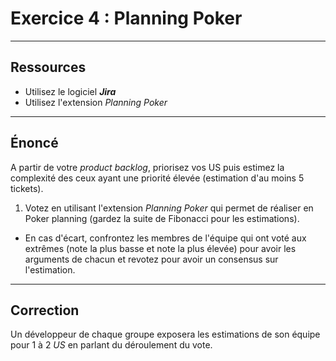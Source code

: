# Exercice 4 : Planning Poker

---

## Ressources

- Utilisez le logiciel ***Jira***
- Utilisez l'extension *Planning Poker*

---

## Énoncé

A partir de votre *product backlog*, priorisez vos US puis estimez la complexité des ceux ayant une priorité élevée (estimation d'au moins 5 tickets).

1. Votez en utilisant l'extension *Planning Poker* qui permet de réaliser en Poker planning (gardez la suite de Fibonacci pour les estimations).
- En cas d'écart, confrontez les membres de l'équipe qui ont voté aux extrêmes (note la plus basse et note la plus élevée) pour avoir les arguments de chacun et revotez pour avoir un consensus sur l'estimation.

---

## Correction

Un développeur de chaque groupe exposera les estimations de son équipe pour 1 à 2 *US* en parlant du déroulement du vote.

